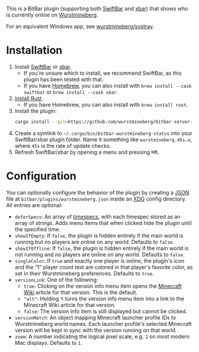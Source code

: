 This is a BitBar plugin (supporting both [SwiftBar](https://swiftbar.app/) and [xbar](https://xbarapp.com/)) that shows who is currently online on [Wurstmineberg](https://wurstmineberg.de/).

For an equivalent Windows app, see [wurstmineberg/systray](https://github.com/wurstmineberg/systray).

# Installation

1. Install [SwiftBar](https://swiftbar.app/) or [xbar](https://xbarapp.com/).
    * If you're unsure which to install, we recommend SwiftBar, as this plugin has been tested with that.
    * If you have [Homebrew](https://brew.sh/), you can also install with `brew install --cask swiftbar` or `brew install --cask xbar`.
2. [Install Rust](https://www.rust-lang.org/tools/install).
    * If you have Homebrew, you can also install with `brew install rust`.
3. Install the plugin:
    ```sh
    cargo install --git=https://github.com/wurstmineberg/bitbar-server-status --branch=main
    ```
4. Create a symlink to `~/.cargo/bin/bitbar-wurstmineberg-status` into your SwiftBar/xbar plugin folder. Name it something like `wurstmineberg.45s.o`, where `45s` is the rate of update checks.
5. Refresh SwiftBar/xbar by opening a menu and pressing <kbd>⌘</kbd><kbd>R</kbd>.

# Configuration

You can optionally configure the behavior of the plugin by creating a [JSON](https://json.org/) file at `bitbar/plugins/wurstmineberg.json` inside an [XDG](https://specifications.freedesktop.org/basedir-spec/basedir-spec-latest.html) config directory. All entries are optional:

* `deferSpecs`: An array of [timespecs](https://github.com/fenhl/timespec#readme), with each timespec stored as an array of strings. Adds menu items that when clicked hide the plugin until the specified time.
* `showIfEmpty`: If `false`, the plugin is hidden entirely if the main world is running but no players are online on any world. Defaults to `false`.
* `showIfOffline`: If `false`, the plugin is hidden entirely if the main world is not running and no players are online on any world. Defaults to `false`.
* `singleColor`: If `true` and exactly one player is online, the plugin's icon and the “1” player count text are colored in that player's favorite color, as set in their Wurstmineberg preferences. Defaults to `true`.
* `versionLink`: One of the following:
    * `true`: Clicking on the version info menu item opens the [Minecraft Wiki](https://minecraft.fandom.com/) article for that version. This is the default.
    * `"alt"`: Holding <kbd>⌥</kbd> turns the version info menu item into a link to the Minecraft Wiki article for that version.
    * `false`: The version info item is still displayed but cannot be clicked.
* `versionMatch`: An object mapping Minecraft launcher profile IDs to Wurstmineberg world names. Each launcher profile's selected Minecraft version will be kept in sync with the version running on that world.
* `zoom`: A number indicating the logical pixel scale, e.g. `2` on most modern Mac displays. Defaults to `1`.
